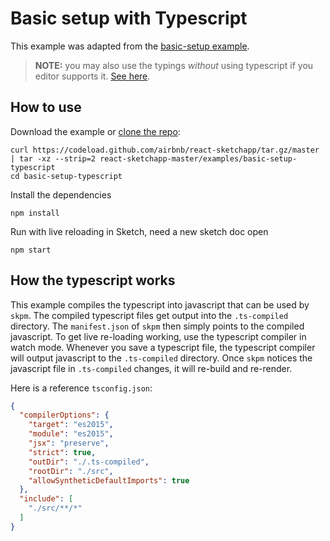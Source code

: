 # Basic setup with Typescript

This example was adapted from the [basic-setup example](../basic-setup).

> **NOTE:** you may also use the typings *without* using typescript if you editor supports it. [See here](../../docs/guides/community-provided-tooling.md).

## How to use
Download the example or [clone the repo](http://github.com/airbnb/react-sketchapp):
```
curl https://codeload.github.com/airbnb/react-sketchapp/tar.gz/master | tar -xz --strip=2 react-sketchapp-master/examples/basic-setup-typescript
cd basic-setup-typescript
```

Install the dependencies
```
npm install
```

Run with live reloading in Sketch, need a new sketch doc open
```
npm start
```

## How the typescript works

This example compiles the typescript into javascript that can be used by `skpm`. The compiled typescript files get output into the `.ts-compiled` directory. The `manifest.json` of `skpm` then simply points to the compiled javascript. To get live re-loading working, use the typescript compiler in watch mode. Whenever you save a typescript file, the typescript compiler will output javascript to the `.ts-compiled` directory. Once `skpm` notices the javascript file in `.ts-compiled` changes, it will re-build and re-render.

Here is a reference `tsconfig.json`:

```json
{
  "compilerOptions": {
    "target": "es2015",
    "module": "es2015",
    "jsx": "preserve",
    "strict": true,
    "outDir": "./.ts-compiled",
    "rootDir": "./src",
    "allowSyntheticDefaultImports": true
  },
  "include": [
    "./src/**/*"
  ]
}
```
